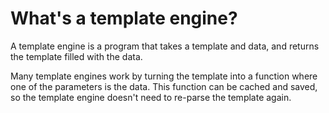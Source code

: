 # What's a template engine?

A template engine is a program that takes a template and data, and returns the template filled with the data. 

Many template engines work by turning the template into a function where one of the parameters is the data. This function can be cached and saved, so the template engine doesn't need to re-parse the template again.

